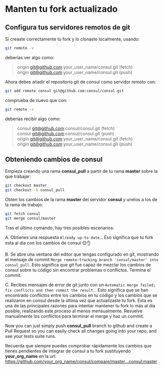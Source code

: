 # Manten tu fork actualizado

## Configura tus servidores remotos de git

Si creaste correctamente tu fork y lo clonaste localmente, usando:

```bash
git remote -v
```

deberías ver algo como:

> origin  git@github.com:your_user_name/consul.git (fetch)<br/>
> origin  git@github.com:your_user_name/consul.git (push)

Ahora debes añadir el repositorio git de consul como servidor remoto con:

```bash
git add remote consul git@github.com:consul/consul.git
``` 

comprueba de nuevo que con:

```bash
git remote -v
```

deberías recibir algo como:

> consul  git@github.com:consul/consul.git (fetch)<br/>
> consul  git@github.com:consul/consul.git (push)<br/>
> origin  git@github.com:your_user_name/consul.git (fetch)<br/>
> origin  git@github.com:your_user_name/consul.git (push)

## Obteniendo cambios de consul

Empieza creando una rama **consul_pull** a partir de tu rama **master** sobre la que trabajar:

```bash
git checkout master
git checkout -b consul_pull
```

Obten los cambios de la rama **master** del servidor **consul** y unelos a los de la rama de trabajo:

```bash
git fetch consul
git merge consul/master
```

Tras el último comando, hay tres posibles escenarios:

A. Obtienes una respuesta `Already up-to-date.`. Eso significa que tu fork esta al dia con los cambios de consul 😊👌

B. Se abre una ventana del editor que tengas configurado en git, mostrando el mensaje de commit `Merge remote-tracking branch 'consul/master' into consul_pull`. Esto significa que git fue capaz de mezclar los cambios de consul sobre tu código sin encontrar problemas o conflictos. Termina el commit.

C. Recibes mensajes de error de git junto con un `Automatic merge failed; fix conflicts and then commit the result.`. Esto significa que se han encontrado conflictos entre los cambios en tu código y los cambios que se realizaron en consul desde la última vez que actualizaste tu fork. Esta es una de las principales razones para intentar mantener tu fork lo más al dia posible, realizando este proceso al menos mensualmente. Resuelve manualmente los conflictos para terminar el merge y haz un commit.

Now you can just simply push **consul_pull** branch to github and create a Pull Request so you can easily check all changes going into your repo, and see your tests suite runs.

Recuerda que siempre puedes comprobar rápidamente los cambios que tienes pendientes de integrar de consul a tu fork sustituyendo **your_org_name** en la url: https://github.com/your_org_name/consul/compare/master...consul:master
